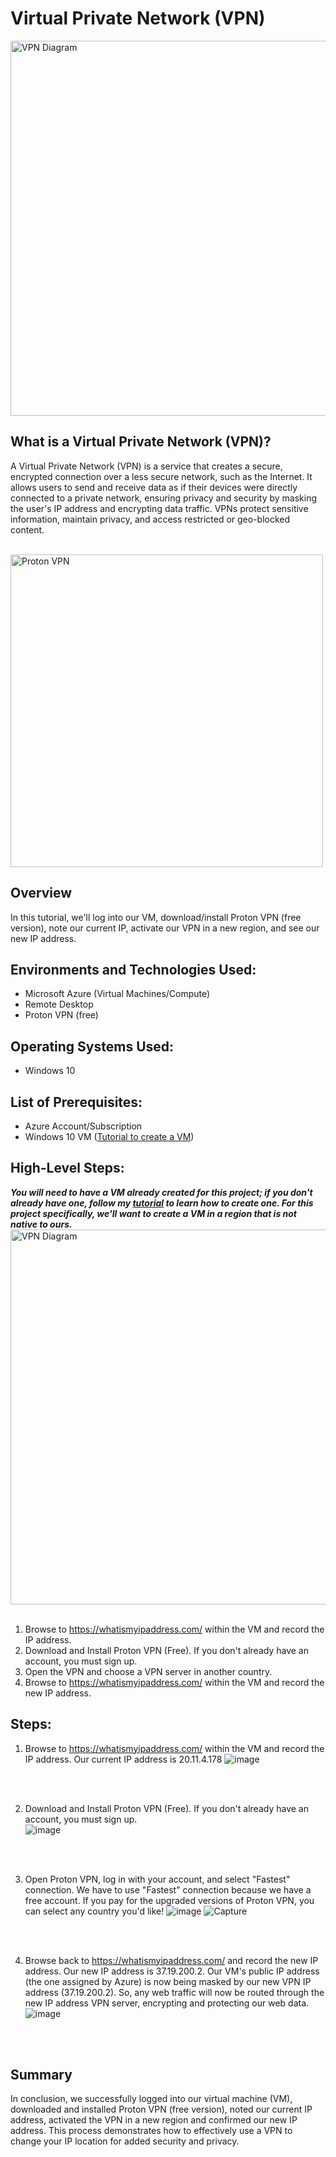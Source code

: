 <h1> Virtual Private Network (VPN) </h1>
<img src="https://github.com/Kelsow96/VIrtual-Private-Networks/assets/169297569/4d965d10-0bbd-4e2c-9820-05546c8dd3ae" alt="VPN Diagram" width="600"/>

<h2> What is a Virtual Private Network (VPN)?</h2>

A Virtual Private Network (VPN) is a service that creates a secure, encrypted connection over a less secure network, such as the Internet. It allows users to send and receive data as if their devices were directly connected to a private network, ensuring privacy and security by masking the user's IP address and encrypting data traffic. VPNs protect sensitive information, maintain privacy, and access restricted or geo-blocked content. 
<br>
<br/>

<img src="https://github.com/Kelsow96/VIrtual-Private-Networks/assets/169297569/32c52ad1-1197-4ea9-a95e-4e360c5cea25" alt="Proton VPN" width="500" />

<h2>Overview</h2>
In this tutorial, we'll log into our VM, download/install Proton VPN (free version), note our current IP, activate our VPN in a new region, and see our new IP address. 

<h2> Environments and Technologies Used: </h2>

- Microsoft Azure (Virtual Machines/Compute)
- Remote Desktop
- Proton VPN (free)

<h2> Operating Systems Used: </h2>

-  Windows 10

<h2> List of Prerequisites: </h2>

-  Azure Account/Subscription
-  Windows 10 VM ([Tutorial to create a VM](https://github.com/Kelsow96/Creating-VM-s-in-Azure-Windows-10-and-Linux-))

<h2> High-Level Steps: </h2>

**_You will need to have a VM already created for this project; if you don't already have one, follow my [tutorial](https://github.com/Kelsow96/Creating-VM-s-in-Azure-Windows-10-and-Linux-) to learn how to create one. For this project specifically, we'll want to create a VM in a region that is not native to ours._**
<img src="https://github.com/Kelsow96/VIrtual-Private-Networks/assets/169297569/55bfd30f-7630-4fde-ac26-96f5a6074b2e" alt="VPN Diagram" width="600"/>
<br>
<br/>
  
  1. Browse to https://whatismyipaddress.com/ within the VM and record the IP address.
  2. Download and Install Proton VPN (Free). If you don't already have an account, you must sign up.
  3. Open the VPN and choose a VPN server in another country.
  4. Browse to https://whatismyipaddress.com/ within the VM and record the new IP address.

<h2> Steps: </h2>     

  1. Browse to https://whatismyipaddress.com/ within the VM and record the IP address. Our current IP address is 20.11.4.178
![image](https://github.com/Kelsow96/VIrtual-Private-Networks/assets/169297569/51fa5616-aad3-4266-b9a2-371253f03362)
<br>
<br/>

  2. Download and Install Proton VPN (Free). If you don't already have an account, you must sign up.  
![image](https://github.com/Kelsow96/VIrtual-Private-Networks/assets/169297569/77184235-93eb-43e6-b9be-31425f7c3db4)
<br>
<br/>

  3. Open Proton VPN, log in with your account, and select "Fastest" connection. We have to use "Fastest" connection because we have a free account. If you pay for the upgraded versions of Proton VPN, you can select any country you'd like!
![image](https://github.com/Kelsow96/VIrtual-Private-Networks/assets/169297569/99b1c46f-294f-4efe-bfb9-a40fe70d134a)
![Capture](https://github.com/Kelsow96/VIrtual-Private-Networks/assets/169297569/8b1e8000-7f38-4850-ba19-efe4f89b4fb6)
<br>
<br/>

  4. Browse back to https://whatismyipaddress.com/ and record the new IP address. Our new IP address is 37.19.200.2. Our VM's public IP address (the one assigned by Azure) is now being masked by our new VPN IP address (37.19.200.2). So, any web traffic will now be routed through the new IP address VPN server, encrypting and protecting our web data. 
![image](https://github.com/Kelsow96/VIrtual-Private-Networks/assets/169297569/08d92b1a-960c-4d06-baf2-b7340583b369)
<br>
<br/>

<h2> Summary </h2>
In conclusion, we successfully logged into our virtual machine (VM), downloaded and installed Proton VPN (free version), noted our current IP address, activated the VPN in a new region and confirmed our new IP address. This process demonstrates how to effectively use a VPN to change your IP location for added security and privacy.
